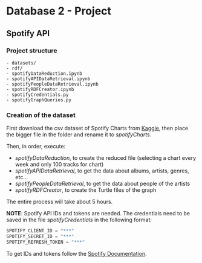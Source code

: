# Database 2 - Project
## Spotify API

### Project structure

```
- datasets/
- rdf/
- spotifyDataReduction.ipynb
- spotifyAPIDataRetrieval.ipynb
- spotifyPeopleDataRetrieval.ipynb
- spotifyRDFCreator.ipynb
- spotifyCredentials.py
- spotifyGraphQueries.py
```

### Creation of the dataset
First download the csv dataset of Spotify Charts from [Kaggle](https://www.kaggle.com/pepepython/spotify-huge-database-daily-charts-over-3-years?select=Database+to+calculate+popularity.csv), then place the bigger file in the folder and rename it to  *spotifyCharts*.

Then, in order, execute:
- *spotifyDataReduction*, to create the reduced file (selecting a chart every week and only 100 tracks for chart)
- *spotifyAPIDataRetrieval*, to get the data about albums, artists, genres, etc...
- *spotifyPeopleDataRetrieval*, to get the data about people of the artists
- *spotifyRDFCreator*, to create the Turtle files of the graph

The entire process will take about 5 hours.

**NOTE**: Spotify API IDs and tokens are needed. The credentials need to be saved in the file *spotifyCredentials* in the following format:

```python
SPOTIFY_CLIENT_ID = "***"
SPOTIFY_SECRET_ID = "***"
SPOTIFY_REFRESH_TOKEN = "***"
```

To get IDs and tokens follow the [Spotify Documentation](https://developer.spotify.com/documentation/general/guides/authorization/).